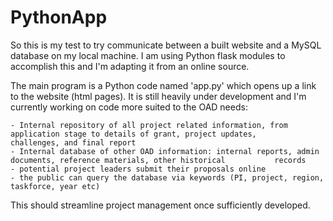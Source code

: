 # PythonApp
So this is my test to try communicate between a built website and a MySQL database on my local machine. 
I am using Python flask modules to accomplish this and I'm adapting it from an online source.

The main program is a Python code named 'app.py' which opens up a link to the website (html pages).
It is still heavily under development and I'm currently working on code more suited to the OAD needs:
    
    - Internal repository of all project related information, from application stage to details of grant, project updates,           challenges, and final report
    - Internal database of other OAD information: internal reports, admin documents, reference materials, other historical           records
    - potential project leaders submit their proposals online
    - the public can query the database via keywords (PI, project, region, taskforce, year etc)
This should streamline project management once sufficiently developed.
